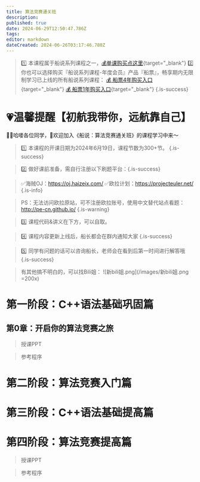 ```yaml
---
title: 算法竞赛通关班
description: 
published: true
date: 2024-06-29T12:50:47.786Z
tags: 
editor: markdown
dateCreated: 2024-06-26T03:17:46.780Z
---
```


> :one: 本课程属于船说系列课程之一，[💰单课购买点这里](https://b23.tv/byzTiaB){target="_blank"}
> :two: 你也可以选择购买『船说系列课程-年度会员』产品『船票』，畅享期内无限制学习已上线的所有船说系列课程：
[💰 船票4年购买入口](https://b23.tv/Bk1ydbx){target="_blank"}
[💰 船票1年购买入口](https://b23.tv/uCOhTk2){target="_blank"}
{.is-success}

# 💗温馨提醒【初航我带你，远航靠自己】

🙋‍♂️哈喽各位同学，👏欢迎加入《船说：算法竞赛通关班》的课程学习中来～

> 1️⃣ 本课程的开课日期为2024年6月19日，课程节数为300+节。
{.is-success}

> 2️⃣ 做好课前准备，需自行注册以下刷题平台：{.is-success}

> ✅海贼OJ：https://oj.haizeix.com/
✅欧拉计划：https://projecteuler.net/
{.is-info}

> PS：无法访问欧拉原站，可不注册欧拉账号，使用中文替代站点看题：http://pe-cn.github.io/
{.is-warning}

> 3️⃣ 课程代码&讲义在下方，可以自取。


> 4️⃣ 课程内容更新上线后，船长都会在群内通知大家
{.is-success}

> 5️⃣ 同学有问题的话可以咨询船长，老师会在看到后第一时间进行解答哦
{.is-success}

> 有其他搞不明白的，可以找Bili姐：
![新bili姐.png](/images/新bili姐.png =200x)




# 第一阶段：C++语法基础巩固篇

## 第0章：开启你的算法竞赛之旅
> 授课PPT

> 参考程序


# 第二阶段：算法竞赛入门篇




# 第三阶段：C++语法基础提高篇

# 第四阶段：算法竞赛提高篇

> 授课PPT

> 参考程序
